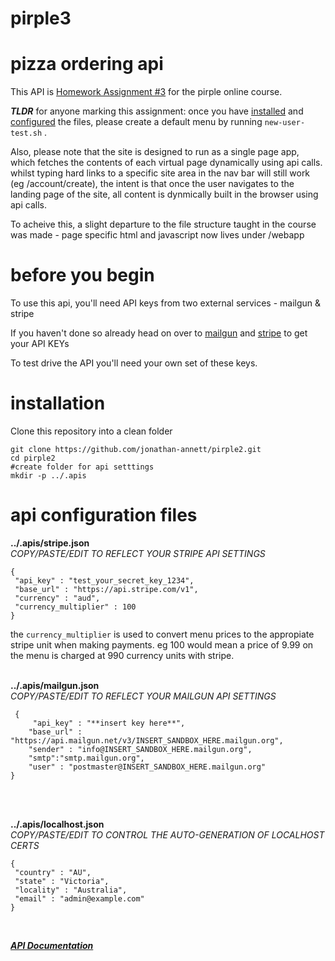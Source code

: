 # pirple3

# **pizza ordering api**

This API is [Homework Assignment #3](assignment.md) for the pirple online course. 

***TLDR*** for anyone marking this assignment: once you have [installed](#installation) and [configured](#api-configuration-files) the files, please create a default menu by running `new-user-test.sh` . 

Also, please note that the site is designed to run as a single page app, which fetches the contents of each virtual page dynamically using api calls. whilst typing hard links to a specific site area in the nav bar will still work (eg /account/create), the intent is that once the user navigates to the landing page of the site, all content is dynmically built in the browser using api calls.

To acheive this, a slight departure to the file structure taught in the course was made - page specific html and javascript now lives under /webapp


# before you begin

To use this api, you'll need API keys from two external services - mailgun & stripe

If you haven't done so already head on over to [mailgun](https://signup.mailgun.com/new/signup) and [stripe](https://dashboard.stripe.com/register) to get your API KEYs

To test drive the API you'll need your own set of these keys.


# installation
Clone this repository into a clean folder

    git clone https://github.com/jonathan-annett/pirple2.git
    cd pirple2
    #create folder for api setttings
    mkdir -p ../.apis

# api configuration files

**../.apis/stripe.json**  
*COPY/PASTE/EDIT TO REFLECT YOUR STRIPE API SETTINGS*

    {
     "api_key" : "test_your_secret_key_1234",
     "base_url" : "https://api.stripe.com/v1",
     "currency" : "aud",
     "currency_multiplier" : 100
    }


the `currency_multiplier` is used to convert menu prices to the appropiate stripe unit when making payments. eg 100 would mean a price of 9.99 on the menu is charged at 990 currency units with stripe.
<BR>
<BR>



**../.apis/mailgun.json**  
*COPY/PASTE/EDIT TO REFLECT YOUR MAILGUN API SETTINGS*

     {
         "api_key" : "**insert key here**",
        "base_url" : "https://api.mailgun.net/v3/INSERT_SANDBOX_HERE.mailgun.org",
        "sender" : "info@INSERT_SANDBOX_HERE.mailgun.org",
        "smtp":"smtp.mailgun.org",
        "user" : "postmaster@INSERT_SANDBOX_HERE.mailgun.org"
    }

<BR>
<BR>

**../.apis/localhost.json**  
*COPY/PASTE/EDIT TO CONTROL THE AUTO-GENERATION OF LOCALHOST CERTS*

    {
     "country" : "AU",
     "state" : "Victoria",
     "locality" : "Australia",
     "email" : "admin@example.com"
    }

<BR>

[***API Documentation***](lib/handlers/README.md)
